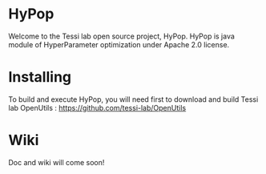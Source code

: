 # HyPop

Welcome to the Tessi lab open source project, HyPop. 
HyPop is java module of HyperParameter optimization under Apache 2.0 license. 

# Installing 

To build and execute HyPop, you will need first to download and build Tessi lab OpenUtils : 
https://github.com/tessi-lab/OpenUtils

# Wiki
Doc and wiki will come soon!
